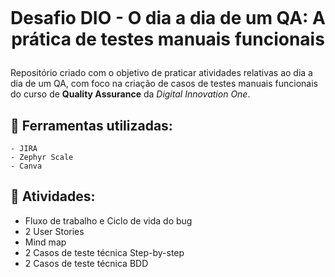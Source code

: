 
<h1 align="center">
    <br>
    <p align="center"> Desafio DIO - O dia a dia de um QA: A prática de testes manuais funcionais<p>
</h1>

Repositório criado com o objetivo de praticar atividades relativas ao dia a dia de um QA, com foco na criação de casos de testes manuais funcionais do curso de **Quality Assurance** da *Digital Innovation One*.


## :hammer: Ferramentas utilizadas:

```
- JIRA
- Zephyr Scale
- Canva
```

## :bookmark_tabs: Atividades:

- Fluxo de trabalho e Ciclo de vida do bug
- 2 User Stories
- Mind map
- 2 Casos de teste técnica Step-by-step
- 2 Casos de teste técnica  BDD
